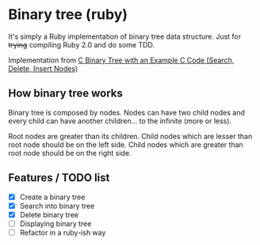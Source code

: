 Binary tree (ruby)
==================
It's simply a Ruby implementation of binary tree data structure.
Just for ~~trying~~ compiling Ruby 2.0 and do some TDD.

Implementation from [C Binary Tree with an Example C Code (Search, Delete, Insert Nodes)](http://www.thegeekstuff.com/2013/02/c-binary-tree/)

How binary tree works
---------------------
Binary tree is composed by nodes. Nodes can have two child nodes and every child can have another children... to the infinite (more or less).

Root nodes are greater than its children. 
Child nodes which are lesser than root node should be on the left side.
Child nodes which are greater than root node should be on the right side.

Features / TODO list
--------------------
  - [x] Create a binary tree
  - [x] Search into binary tree
  - [x] Delete binary tree
  - [ ] Displaying binary tree
  - [ ] Refactor in a ruby-ish way
